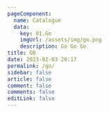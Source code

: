 ```yaml
---
pageComponent:
  name: Catalogue
  data:
    key: 01.Go
    imgUrl: /assets/img/go.png
    description: Go Go Go
title: G0
date: 2023-02-03 20:17
permalink: /go/
sidebar: false
article: false
comment: false
comments: false
editLink: false
---
```

